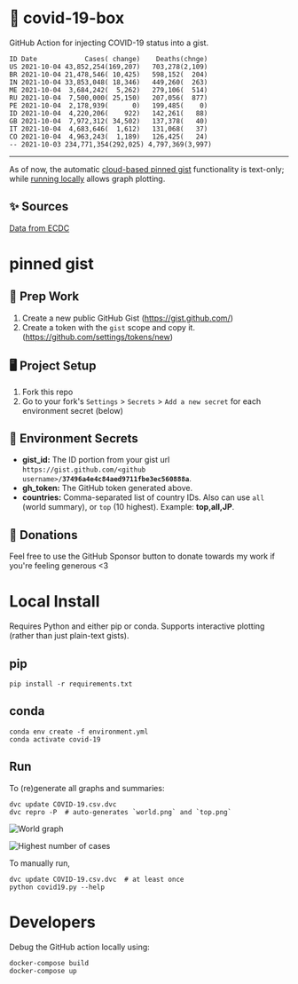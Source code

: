 # 🏥 covid-19-box

GitHub Action for injecting COVID-19 status into a gist.

```
ID Date            Cases( change)    Deaths(chnge)
US 2021-10-04 43,852,254(169,207)   703,278(2,109)
BR 2021-10-04 21,478,546( 10,425)   598,152(  204)
IN 2021-10-04 33,853,048( 18,346)   449,260(  263)
ME 2021-10-04  3,684,242(  5,262)   279,106(  514)
RU 2021-10-04  7,500,000( 25,150)   207,056(  877)
PE 2021-10-04  2,178,939(      0)   199,485(    0)
ID 2021-10-04  4,220,206(    922)   142,261(   88)
GB 2021-10-04  7,972,312( 34,502)   137,378(   40)
IT 2021-10-04  4,683,646(  1,612)   131,068(   37)
CO 2021-10-04  4,963,243(  1,189)   126,425(   24)
-- 2021-10-03 234,771,354(292,025) 4,797,369(3,997)
```

---

As of now, the automatic [cloud-based pinned gist](#pinned-gist) functionality is text-only;
while [running locally](#local-install) allows graph plotting.

## ✨ Sources

[Data from ECDC](https://www.ecdc.europa.eu/en/publications-data/download-todays-data-geographic-distribution-covid-19-cases-worldwide)

# pinned gist

## 🎒 Prep Work
1. Create a new public GitHub Gist (https://gist.github.com/)
1. Create a token with the `gist` scope and copy it. (https://github.com/settings/tokens/new)

## 🖥 Project Setup
1. Fork this repo
1. Go to your fork's `Settings` > `Secrets` > `Add a new secret` for each environment secret (below)

## 🤫 Environment Secrets
- **gist_id:** The ID portion from your gist url `https://gist.github.com/<github username>/`**`37496a4e4c84aed9711fbe3ec560888a`**.
- **gh_token:** The GitHub token generated above.
- **countries:** Comma-separated list of country IDs. Also can use `all` (world summary), or `top` (10 highest). Example: **top,all,JP**.

## 💸 Donations

Feel free to use the GitHub Sponsor button to donate towards my work if you're feeling generous <3

# Local Install

Requires Python and either pip or conda. Supports interactive plotting (rather than just plain-text gists).

## pip

```
pip install -r requirements.txt
```

## conda

```
conda env create -f environment.yml
conda activate covid-19
```

## Run

To (re)generate all graphs and summaries:

```
dvc update COVID-19.csv.dvc
dvc repro -P  # auto-generates `world.png` and `top.png`
```

![World graph](world.png)

![Highest number of cases](top.png)

To manually run,

```
dvc update COVID-19.csv.dvc  # at least once
python covid19.py --help
```

# Developers

Debug the GitHub action locally using:

```
docker-compose build
docker-compose up
```
